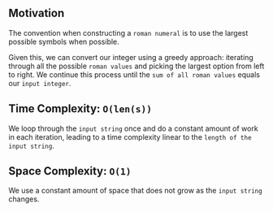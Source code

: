 ## Motivation
The convention when constructing a `roman numeral` is to use the largest possible symbols when possible. 

Given this, we can convert our integer using a greedy approach: iterating through all the possible `roman values` and picking the largest option from left to right. We continue this process until the `sum of all roman values` equals our `input integer`.

## Time Complexity: `O(len(s))`
We loop through the `input string` once and do a constant amount of work in each iteration, leading to a time complexity linear to the `length of the input string`. 

## Space Complexity: `O(1)`
We use a constant amount of space that does not grow as the `input string` changes.